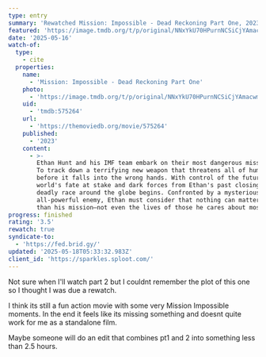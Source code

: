 ```yaml
---
type: entry
summary: 'Rewatched Mission: Impossible - Dead Reckoning Part One, 2023 - ★★★½'
featured: 'https://image.tmdb.org/t/p/original/NNxYkU70HPurnNCSiCjYAmacwm.jpg'
date: '2025-05-16'
watch-of:
  type:
    - cite
  properties:
    name:
      - 'Mission: Impossible - Dead Reckoning Part One'
    photo:
      - 'https://image.tmdb.org/t/p/original/NNxYkU70HPurnNCSiCjYAmacwm.jpg'
    uid:
      - 'tmdb:575264'
    url:
      - 'https://themoviedb.org/movie/575264'
    published:
      - '2023'
    content:
      - >-
        Ethan Hunt and his IMF team embark on their most dangerous mission yet:
        To track down a terrifying new weapon that threatens all of humanity
        before it falls into the wrong hands. With control of the future and the
        world's fate at stake and dark forces from Ethan's past closing in, a
        deadly race around the globe begins. Confronted by a mysterious,
        all-powerful enemy, Ethan must consider that nothing can matter more
        than his mission—not even the lives of those he cares about most.
progress: finished
rating: '3.5'
rewatch: true
syndicate-to:
  - 'https://fed.brid.gy/'
updated: '2025-05-18T05:33:32.983Z'
client_id: 'https://sparkles.sploot.com/'
---
```

Not sure when I'll watch part 2 but I couldnt remember the plot of this one so I thought I was due a rewatch.

I think its still a fun action movie with some very Mission Impossible moments. In the end it feels like its missing something and doesnt quite work for me as a standalone film.

Maybe someone will do an edit that combines pt1 and 2 into something less than 2.5 hours.
